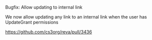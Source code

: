 Bugfix: Allow updating to internal link

We now allow updating any link to an internal link when the user has UpdateGrant permissions

https://github.com/cs3org/reva/pull/3436
